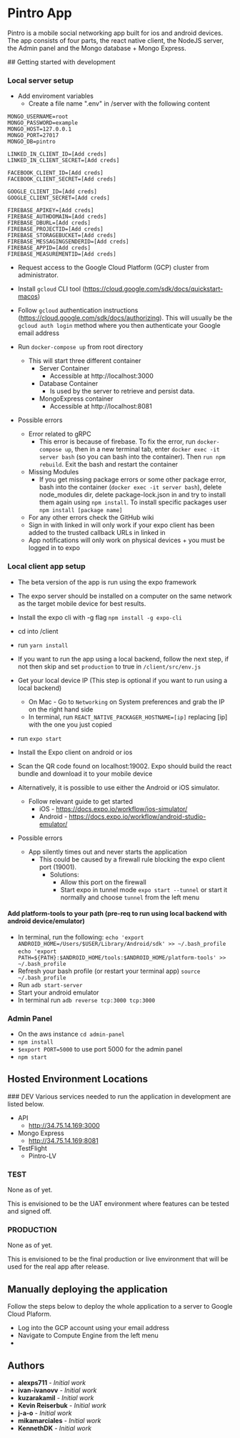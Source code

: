 # Pintro App
Pintro is a mobile social networking app built for ios and android devices. The app consists of four parts, the react native client, the NodeJS server, the Admin panel and the Mongo database + Mongo Express.

## Getting started with development

### Local server setup

* Add enviroment variables
  * Create a file name ".env" in /server with the following content
```
MONGO_USERNAME=root
MONGO_PASSWORD=example
MONGO_HOST=127.0.0.1
MONGO_PORT=27017
MONGO_DB=pintro

LINKED_IN_CLIENT_ID=[Add creds]
LINKED_IN_CLIENT_SECRET=[Add creds]

FACEBOOK_CLIENT_ID=[Add creds]
FACEBOOK_CLIENT_SECRET=[Add creds]

GOOGLE_CLIENT_ID=[Add creds]
GOOGLE_CLIENT_SECRET=[Add creds]

FIREBASE_APIKEY=[Add creds]
FIREBASE_AUTHDOMAIN=[Add creds]
FIREBASE_DBURL=[Add creds]
FIREBASE_PROJECTID=[Add creds]
FIREBASE_STORAGEBUCKET=[Add creds]
FIREBASE_MESSAGINGSENDERID=[Add creds]
FIREBASE_APPID=[Add creds]
FIREBASE_MEASUREMENTID=[Add creds]
```

* Request access to the Google Cloud Platform (GCP) cluster from administrator.
* Install `gcloud` CLI tool (https://cloud.google.com/sdk/docs/quickstart-macos)
* Follow `gcloud` authentication instructions (https://cloud.google.com/sdk/docs/authorizing). This will usually be the `gcloud auth login` method where you then authenticate your Google email address
* Run `docker-compose up` from root directory
  * This will start three different container
    * Server Container
      * Accessible at http://localhost:3000
    * Database Container
      * Is used by the server to retrieve and persist data.
    * MongoExpress container
      * Accessible at http://localhost:8081
      
* Possible errors
  * Error related to gRPC
    * This error is because of firebase. To fix the error, run `docker-compose up`, then in a new terminal tab, enter `docker exec -it server bash` (so you can bash into the container). Then `run npm rebuild`. Exit the bash and restart the container
  * Missing Modules 
    * If you get missing package errors or some other package error, bash into the container (`docker exec -it server bash`), delete node_modules dir, delete package-lock.json in and try to install them again using `npm install`. To install specific packages user `npm install [package name]`
  * For any other errors check the GitHub wiki
  * Sign in with linked in will only work if your expo client has been added to the trusted callback URLs in linked in
  * App notifications will only work on physical devices + you must be logged in to expo

### Local client app setup
* The beta version of the app is run using the expo framework
* The expo server should be installed on a computer on the same network as the target mobile device for best results.
* Install the expo cli with -g flag `npm install -g expo-cli`
* cd into /client
* run `yarn install`
* If you want to run the app using a local backend, follow the next step, if not then skip and set `production` to true in `/client/src/env.js`
* Get your local device IP (This step is optional if you want to run using a local backend)
  * On Mac - Go to `Networking` on System preferences and grab the IP on the right hand side
  * In terminal, run `REACT_NATIVE_PACKAGER_HOSTNAME=[ip]` replacing [ip] with the one you just copied
* run `expo start`
* Install the Expo client on android or ios
* Scan the QR code found on localhost:19002. Expo should build the react bundle and download it to your mobile device
* Alternatively, it is possible to use either the Android or iOS simulator.
  * Follow relevant guide to get started
    * iOS -  https://docs.expo.io/workflow/ios-simulator/
    * Android - https://docs.expo.io/workflow/android-studio-emulator/


* Possible errors
  * App silently times out and never starts the application
    * This could be caused by a firewall rule blocking the expo client port (19001).
      * Solutions:
        * Allow this port on the firewall
        * Start expo in tunnel mode `expo start --tunnel` or start it normally and choose `tunnel` from the left menu

#### Add platform-tools to your path (pre-req to run using local backend with android device/emulator)
* In terminal, run the following:
`echo 'export ANDROID_HOME=/Users/$USER/Library/Android/sdk' >> ~/.bash_profile`
`echo 'export PATH=${PATH}:$ANDROID_HOME/tools:$ANDROID_HOME/platform-tools' >> ~/.bash_profile`
* Refresh your bash profile (or restart your terminal app)
`source ~/.bash_profile`
* Run `adb start-server`
* Start your android emulator
* In terminal run `adb reverse tcp:3000 tcp:3000`

### Admin Panel
* On the aws instance `cd admin-panel`
* `npm install`
*  `$export PORT=5000` to use port 5000 for the admin panel
* `npm start`

## Hosted Environment Locations

### DEV
Various services needed to run the application in development are listed below.

* API
  * http://34.75.14.169:3000
* Mongo Express 
  * http://34.75.14.169:8081
* TestFlight
  * Pintro-LV

### TEST

None as of yet.

This is envisioned to be the UAT environment where features can be tested and signed off.

### PRODUCTION

None as of yet.

This is envisioned to be the final production or live environment that will be used for the real app after release.

## Manually deploying the application
Follow the steps below to deploy the whole application to a server to Google Cloud Plaform.

* Log into the GCP account using your email address
* Navigate to Compute Engine from the left menu
* 

## Authors

* **alexps711** - *Initial work*
* **ivan-ivanovv** - *Initial work*
* **kuzarakamil** - *Initial work*
* **Kevin Reiserbuk** - *Initial work*
* **j-a-o** - *Initial work*
* **mikamarciales** - *Initial work*
* **KennethDK** - *Initial work*
